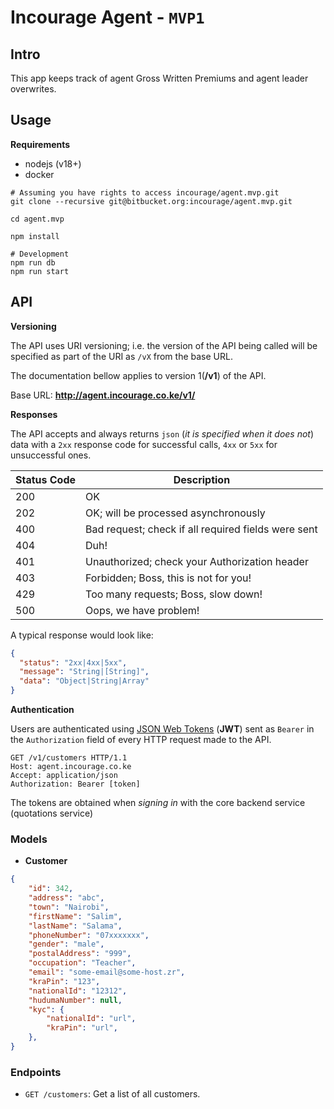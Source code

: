 # Incourage Agent - `MVP1`

## Intro

This app keeps track of agent Gross Written Premiums and agent leader overwrites.


## Usage

**Requirements**

- nodejs (v18+)
- docker

```shell
# Assuming you have rights to access incourage/agent.mvp.git
git clone --recursive git@bitbucket.org:incourage/agent.mvp.git

cd agent.mvp

npm install

# Development
npm run db
npm run start
```

## API

**Versioning**

The API uses URI versioning; i.e. the version of the API being called will be specified as part of the URI as `/vX` from the base URL.

The documentation bellow applies to version 1(**/v1**) of the API.

Base URL: **http://agent.incourage.co.ke/v1/**


**Responses**

The API accepts and always returns `json` (*it is specified when it does not*) data with a `2xx` response code for successful calls, `4xx` or `5xx` for unsuccessful ones.

| Status Code | Description                                         |
| ----------- | --------------------------------------------------- |
| 200         | OK                                                  |
| 202         | OK; will be processed asynchronously                |
| 400         | Bad request; check if all required fields were sent |
| 404         | Duh!                                                |
| 401         | Unauthorized; check your Authorization header       |
| 403         | Forbidden; Boss, this is not for you!               |
| 429         | Too many requests; Boss, slow down!                 |
| 500         | Oops, we have problem!                              |

A typical response would look like:

```json
{
  "status": "2xx|4xx|5xx",
  "message": "String|[String]",
  "data": "Object|String|Array"
}
```


**Authentication**

Users are authenticated using [JSON Web Tokens](https://jwt.io/introduction/) (**JWT**) sent as `Bearer` in the `Authorization` field of every HTTP request made to the API.

```http
GET /v1/customers HTTP/1.1
Host: agent.incourage.co.ke
Accept: application/json
Authorization: Bearer [token]
```

The tokens are obtained when *signing in*  with the core backend service (quotations service)


### Models

- **Customer**

```json
{
    "id": 342,
    "address": "abc",
    "town": "Nairobi",
    "firstName": "Salim",
    "lastName": "Salama",
    "phoneNumber": "07xxxxxxx",
    "gender": "male",
    "postalAddress": "999",
    "occupation": "Teacher",
    "email": "some-email@some-host.zr",
    "kraPin": "123",
    "nationalId": "12312",
    "hudumaNumber": null,
    "kyc": {
        "nationalId": "url",
        "kraPin": "url",
    },
}
```

### Endpoints

- `GET /customers`: Get a list of all customers.
